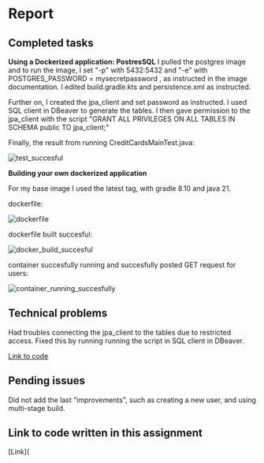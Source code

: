 
# Report 

## Completed tasks

**Using a Dockerized application: PostresSQL**
I pulled the postgres image and to run the image, I set "-p" with 5432:5432 and "-e" with POSTGRES_PASSWORD = mysecretpassword , as instructed in the image documentation. I edited build.gradle.kts and persistence.xml as instructed.

Further on, I created the jpa_client and set password as instructed. I used SQL client in DBeaver to generate the tables. I then gave permission to the jpa_client with the script "GRANT ALL PRIVILEGES ON ALL TABLES IN SCHEMA public TO jpa_client;"

Finally, the result from running CreditCardsMainTest.java:

![test_succesful](https://github.com/user-attachments/assets/a70a76d8-5bbf-418f-ba2f-dc7b73941a4f)

**Building your own dockerized application**

For my base image I used the latest tag, with gradle 8.10 and java 21.

dockerfile:

![dockerfile](https://github.com/user-attachments/assets/6c49f602-e706-4c08-8390-b7ff19b27ea6)


dockerfile built succesful:

![docker_build_succesful](https://github.com/user-attachments/assets/93f0d8c2-4fb3-4eac-898c-af7836d74389)

container succesfully running and succesfully posted GET request for users:

![container_running_succesfully](https://github.com/user-attachments/assets/5ec27fd9-d433-4fd5-b643-a599b6140182)

## Technical problems
Had troubles connecting the jpa_client to the tables due to restricted access. Fixed this by running
running the script in SQL client in DBeaver.

[Link to code](https://github.com/Thorbjorn2021/poll-app/tree/main)

## Pending issues
Did not add the last "improvements", such as creating a new user, and using multi-stage build.
## Link to code written in this assignment
[Link](


